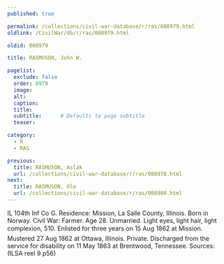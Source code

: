 ```yaml
---
published: true

permalink: /collections/civil-war-database/r/ras/008979.html
oldlink: /CivilWar/db/r/ras/008979.html

oldid: 008979

title: RASMUSON, John W.

pagelist:
  exclude: false
  order: 8979
  image: 
  alt:
  caption:
  title:
  subtitle:      # Defaults to page subtitle
  teaser:

category: 
  - R 
  - RAS

previous:
  title: RASMUSON, Aslak
  url: /collections/civil-war-database/r/ras/008978.html  
next:
  title: RASMUSON, Ole
  url: /collections/civil-war-database/r/ras/008980.html   
---
```

IL 104th Inf Co G. Residence: Mission, La Salle County, Illinois. Born in Norway. Civil War: Farmer. Age 28. Unmarried. Light eyes, light hair, light complexion, 5&#146;10&#148;. Enlisted for three years on 15 Aug 1862 at Mission. Mustered 27 Aug 1862 at Ottawa, Illinois. Private. Discharged from the service for disability on 11 May 1863 at Brentwood, Tennessee. Sources: (ILSA reel 9 p56)